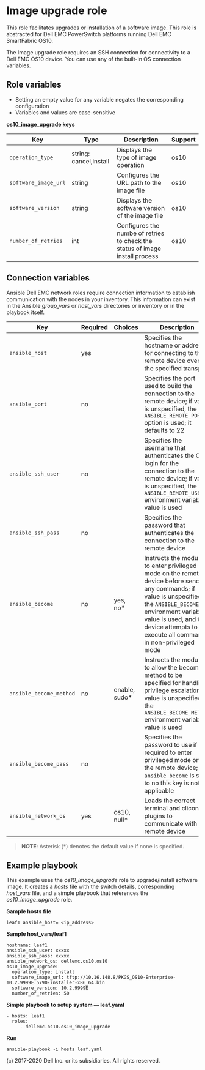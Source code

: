 Image upgrade role
===================================

This role facilitates upgrades or installation of a software image. This role is abstracted for Dell EMC PowerSwitch platforms running Dell EMC SmartFabric OS10.

The Image upgrade role requires an SSH connection for connectivity to a Dell EMC OS10 device. You can use any of the built-in OS connection variables.

Role variables
--------------

- Setting an empty value for any variable negates the corresponding configuration
- Variables and values are case-sensitive

**os10_image_upgrade keys**

| Key        | Type                      | Description                                             | Support               |
|------------|---------------------------|---------------------------------------------------------|-----------------------|
| ``operation_type``   | string: cancel,install | Displays the type of image operation | os10 |
| ``software_image_url`` | string          | Configures the URL path to the image file | os10 |
| ``software_version`` | string         | Displays the software version of the image file | os10 |
| ``number_of_retries`` | int         | Configures the numbe of retries to check the status of image install process | os10 |

Connection variables
--------------------

Ansible Dell EMC network roles require connection information to establish communication with the nodes in your inventory. This information can exist in the Ansible *group_vars* or *host_vars* directories or inventory or in the playbook itself.

| Key         | Required | Choices    | Description                                         |
|-------------|----------|------------|-----------------------------------------------------|
| ``ansible_host`` | yes      |            | Specifies the hostname or address for connecting to the remote device over the specified transport |
| ``ansible_port`` | no       |            | Specifies the port used to build the connection to the remote device; if value is unspecified, the `ANSIBLE_REMOTE_PORT` option is used; it defaults to 22 |
| ``ansible_ssh_user`` | no       |            | Specifies the username that authenticates the CLI login for the connection to the remote device; if value is unspecified, the `ANSIBLE_REMOTE_USER` environment variable value is used  |
| ``ansible_ssh_pass`` | no       |            | Specifies the password that authenticates the connection to the remote device |
| ``ansible_become`` | no       | yes, no\*   | Instructs the module to enter privileged mode on the remote device before sending any commands; if value is unspecified, the `ANSIBLE_BECOME` environment variable value is used, and the device attempts to execute all commands in non-privileged mode |
| ``ansible_become_method`` | no       | enable, sudo\*   | Instructs the module to allow the become method to be specified for handling privilege escalation; if value is unspecified, the `ANSIBLE_BECOME_METHOD` environment variable value is used |
| ``ansible_become_pass`` | no       |            | Specifies the password to use if required to enter privileged mode on the remote device; if ``ansible_become`` is set to no this key is not applicable |
| ``ansible_network_os`` | yes      | os10, null\*  | Loads the correct terminal and cliconf plugins to communicate with the remote device |

> **NOTE**: Asterisk (\*) denotes the default value if none is specified.


Example playbook
----------------

This example uses the *os10_image_upgrade* role to upgrade/install software image. It creates a *hosts* file with the switch details, corresponding *host_vars* file, and a simple playbook that references the *os10_image_upgrade* role.

**Sample hosts file**

    leaf1 ansible_host= <ip_address> 

**Sample host_vars/leaf1**

    hostname: leaf1
    ansible_ssh_user: xxxxx
    ansible_ssh_pass: xxxxx
    ansible_network_os: dellemc.os10.os10
    os10_image_upgrade:
      operation_type: install
      software_image_url: tftp://10.16.148.8/PKGS_OS10-Enterprise-10.2.9999E.5790-installer-x86_64.bin
      software_version: 10.2.9999E
      number_of_retries: 50

**Simple playbook to setup system — leaf.yaml**

    - hosts: leaf1
      roles:
         - dellemc.os10.os10_image_upgrade
                
**Run**

    ansible-playbook -i hosts leaf.yaml

(c) 2017-2020 Dell Inc. or its subsidiaries. All rights reserved.
